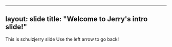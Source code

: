 
---
layout: slide
title: "Welcome to Jerry's intro slide!"
---
This is schulzjerry slide
Use the left arrow to go back!
